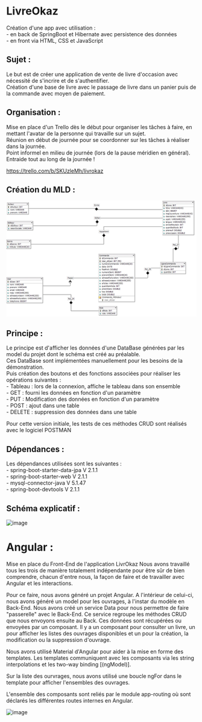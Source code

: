 # LivreOkaz
Création d'une app avec utilisation :<br/>
	- en back de SpringBoot et Hibernate avec persistence des données<br/>
	- en front via HTML, CSS et JavaScript<br/>


## Sujet :

Le but est de créer une application de vente de livre d'occasion avec nécessité de s'incrire et de s'authentifier.<br/>
Création d'une base de livre avec le passage de livre dans un panier puis de la commande avec moyen de paiement.

## Organisation :

Mise en place d'un Trello dès le début pour organiser les tâches à faire, en mettant l'avatar de la personne qui travaille sur un sujet.<br/>
Réunion en début de journée pour se coordonner sur les tâches à réaliser dans la journée. <br/>Point informel en milieu de journée (lors de la pause méridien en général). <br/>Entraide tout au long de la journée !

https://trello.com/b/SKUzleMh/livrokaz

## Création du MLD :
![image](https://github.com/matthieu33770/LivreOkaz/blob/master/src/main/resources/MCD.png)

## Principe :

Le principe est d'afficher les données d'une DataBase générées par les model du projet dont le schéma est créé au préalable.<br/>
Ces DataBase sont implémentées manuellement pour les besoins de la démonstration.<br/>
Puis création des boutons et des fonctions associées pour réaliser les opérations suivantes :<br/>
	- Tableau : lors de la connexion, affiche le tableau dans son ensemble<br/>
	- GET : fourni les données en fonction d'un paramètre<br/>
	- PUT : Modification des données en fonction d'un paramètre<br/>
	- POST : ajout dans une table<br/>
	- DELETE : suppression des données dans une table<br/>
	
Pour cette version initiale, les tests de ces méthodes CRUD sont réalisés avec le logiciel POSTMAN

## Dépendances : 

Les dépendances utilisées sont les suivantes :<br/>
	- spring-boot-starter-data-jpa V 2.1.1<br/>
	- spring-boot-starter-web V 2.1.1<br/>
	- mysql-connector-java V 5.1.47<br/>
	- spring-boot-devtools V 2.1.1<br/>

## Schéma explicatif :
![image](https://github.com/matthieu33770/LivreOkaz/blob/master/src/main/resources/Sch%C3%A9ma%20explicatif.jpg)

# Angular :
Mise en place du Front-End de l'application LivrOkaz
Nous avons travaillé tous les trois de manière totalement indépendante pour être sûr de bien comprendre, chacun d'entre nous, la façon de faire et de travailler avec Angular et les interactions.

Pour ce faire, nous avons généré un projet Angular. A l'intérieur de celui-ci, nous avons généré un model pour les ouvrages, à l'instar du modèle en Back-End. Nous avons créé un service Data pour nous permettre de faire "passerelle" avec le Back-End. Ce service regroupe les méthodes CRUD que nous envoyons ensuite au Back. Ces données sont récupérées ou envoyées par un composant. Il y a un composant pour consulter un livre, un pour afficher les listes des ouvrages disponibles et un pour la création, la modification ou la suppression d'ouvrage.

Nous avons utilisé Material d'Angular pour aider à la mise en forme des templates. Les templates communiquent avec les composants via les string interpolations et les two-way binding [(ngModel)].

Sur la liste des ourvrages, nous avons utilisé une boucle ngFor dans le template pour afficher l'ensembles des ouvrages.

L'ensemble des composants sont reliés par le module app-routing où sont déclarés les différentes routes internes en Angular.

![image](https://github.com/matthieu33770/LivreOkaz/blob/master/src/main/resources/Sch%C3%A9ma%20Angular.JPG)
